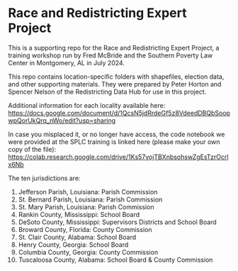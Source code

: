 # Race and Redistricting Expert Project

This is a supporting repo for the Race and Redistricting Expert Project, a training workshop run by Fred McBride and the Southern Poverty Law Center in Montgomery, AL in July 2024. 

This repo contains location-specific folders with shapefiles, election data, and other supporting materials.  They were prepared by Peter Horton and Spencer Nelson of the Redistricting Data Hub for use in this project.

Additional information for each locality available here: https://docs.google.com/document/d/1QcsN5jdRrdeGf5z8VdeedDBQbSoopwpQorUkQrq_nWo/edit?usp=sharing

In case you misplaced it, or no longer have access, the code notebook we were provided at the SPLC training is linked here (please make your own copy of the file): https://colab.research.google.com/drive/1Ks57vojTBXnbsohswZgEsTzrOcrlx6Nb

The ten jurisdictions are:
1. Jefferson Parish, Louisiana: Parish Commission
2. St. Bernard Parish, Louisiana: Parish Commission
3. St. Mary Parish, Louisiana: Parish Commission
4. Rankin County, Mississippi: School Board
5. DeSoto County, Mississippi: Supervisors Districts and School Board
6. Broward County, Florida: County Commission
7. St. Clair County, Alabama: School Board
8. Henry County, Georgia: School Board
9. Columbia County, Georgia: County Commission
10. Tuscaloosa County, Alabama: School Board & County Commission
